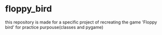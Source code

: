 # floppy_bird
this repository is made for a specific project of recreating the game 'Floppy bird'
for practice purpouse(classes and pygame) 
